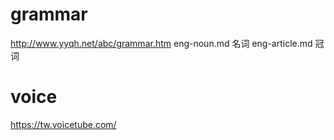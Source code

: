 # grammar
http://www.yyqh.net/abc/grammar.htm
eng-noun.md 名词
eng-article.md 冠词

# voice
https://tw.voicetube.com/
